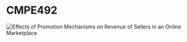 # CMPE492
![Effects of Promotion Mechanisms on Revenue of Sellers in an Online Marketplace](Poster.jpg)
